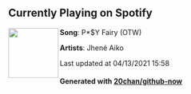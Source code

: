 ## Currently Playing on Spotify

[<img align="left" width="100" src="https://i.scdn.co/image/ab67616d00001e02a71bcd27b13633a3916f219e">](https://open.spotify.com/album/0NC1AcoK5y2cBLwzej6tqE)

**Song**: P*$Y Fairy (OTW)

**Artists**: Jhené Aiko

Last updated at 04/13/2021 15:58

#### Generated with [20chan/github-now](https://github.com/20chan/github-now)